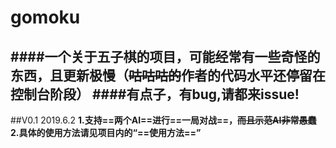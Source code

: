 # gomoku
####一个关于五子棋的项目，可能经常有一些奇怪的东西，且更新极慢（~~咕咕咕的~~作者的代码水平还停留在控制台阶段）
####有点子，有bug,请都来issue!
---
##V0.1 2019.6.2 
__1.支持==两个AI==进行==一局对战==，~~而且示范AI非常愚蠢~~__
__2.具体的使用方法请见项目内的“==使用方法==”__
